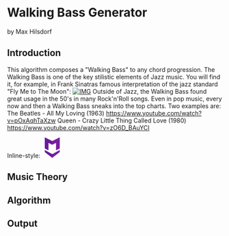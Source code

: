 # Walking Bass Generator
by Max Hilsdorf

## Introduction
This algorithm composes a "Walking Bass" to any chord progression. The Walking Bass is one of the key stilistic elements of Jazz music.
You will find it, for example, in Frank Sinatras famous interpretation of the jazz standard "Fly Me to The Moon":
[![IMG](https://en.wikipedia.org/wiki/Frank_Sinatra#/media/File:Frank_Sinatra_'57.jpg)](https://www.youtube.com/watch?v=mQR0bXO_yI8)
Outside of Jazz, the Walking Bass found great usage in the 50's in many Rock'n'Roll songs. 
Even in pop music, every now and then a Walking Bass sneaks into the top charts. Two examples are:
The Beatles - All My Loving (1963)
https://www.youtube.com/watch?v=pOxAqhTaXzw
Queen - Crazy Little Thing Called Love (1980)
https://www.youtube.com/watch?v=zO6D_BAuYCI

Inline-style: 
![alt text](https://github.com/adam-p/markdown-here/raw/master/src/common/images/icon48.png "Logo Title Text 1")

## Music Theory

## Algorithm

## Output
